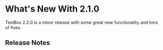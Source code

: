 # What's New With 2.1.0

TestBox 2.2.0 is a minor release with some great new functionality and tons of fixes.

## Release Notes
